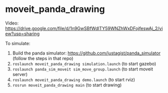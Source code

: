 # moveit_panda_drawing

Video: https://drive.google.com/file/d/1n9GwSBfWdlTY59WNZhWxDFojfeswAj_2/view?usp=sharing

To simulate:
1. Build the panda simulator: https://github.com/justagist/panda_simulator
   (follow the steps in that repo)
3. ```roslaunch moveit_panda_drawing simulation.launch``` (to start gazebo)
4. ```roslaunch panda_sim_moveit sim_move_group.launch``` (to start moveit server)
5. ```roslaunch moveit_panda_drawing demo.launch``` (to start rviz)
6. ```rosrun moveit_panda_drawing main``` (to start drawing)
